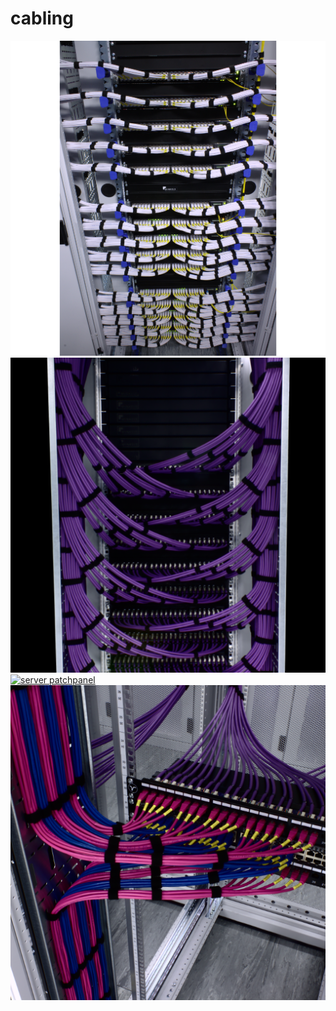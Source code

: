 # cabling
[![switch rack](files/switch_rack_512.png)](files/switch_rack.png?raw=true)
[![patch panel rack](files/patch_rack_512.png)](files/server_patch.png?raw=true)
[![server patchpanel](server_patch_512.png)](files/server_patch.png?raw=true)
[![server rack](files/server_rack_512.png)](files/server_rack.png?raw=true)

